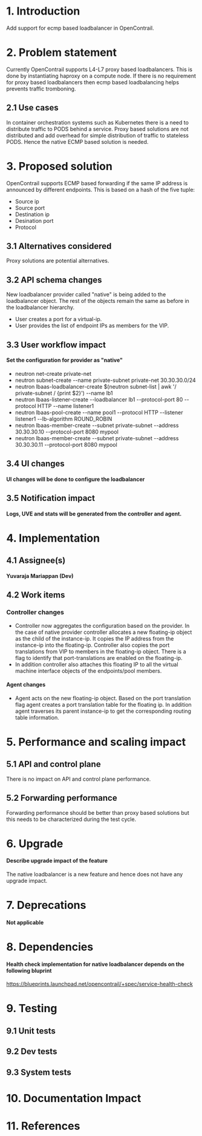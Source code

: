 
# 1. Introduction
Add support for ecmp based loadbalancer in OpenContrail.

# 2. Problem statement
Currently OpenContrail supports L4-L7 proxy based loadbalancers. This is done by instantiating haproxy on a compute node. If there is no requirement for proxy based loadbalancers then ecmp based loadbalancing helps prevents traffic tromboning.
## 2.1 Use cases
In container orchestration systems such as Kubernetes there is a need to distribute traffic to PODS behind a service. Proxy based solutions are not distributed and add overhead for simple distribution of traffic to stateless PODS. Hence the native ECMP based solution is needed.

# 3. Proposed solution
OpenContrail supports ECMP based forwarding if the same IP address is announced by different endpoints. This is based on a hash of the five tuple:
* Source ip
* Source port
* Destination ip
* Desination port
* Protocol

## 3.1 Alternatives considered
Proxy solutions are potential alternatives.

## 3.2 API schema changes
New loadbalancer provider called "native" is being added to the loadbalancer object. The rest of the objects remain the same as before in the loadbalancer hierarchy.
* User creates a port for a virtual-ip.
* User provides the list of endpoint IPs as members for the VIP.


## 3.3 User workflow impact
#### Set the configuration for provider as "native"
	
* neutron net-create private-net
* neutron subnet-create --name private-subnet private-net 30.30.30.0/24
* neutron lbaas-loadbalancer-create $(neutron subnet-list | awk '/ private-subnet / {print $2}') --name lb1
* neutron lbaas-listener-create --loadbalancer lb1 --protocol-port 80 --protocol HTTP --name listener1
* neutron lbaas-pool-create --name pool1 --protocol HTTP --listener listener1 --lb-algorithm ROUND_ROBIN
* neutron lbaas-member-create --subnet private-subnet --address 30.30.30.10 --protocol-port 8080 mypool
* neutron lbaas-member-create --subnet private-subnet --address 30.30.30.11 --protocol-port 8080 mypool


## 3.4 UI changes
#### UI changes will be done to configure the loadbalancer

## 3.5 Notification impact
#### Logs, UVE and stats will be generated from the controller and agent.

# 4. Implementation
## 4.1 Assignee(s)
####  Yuvaraja Mariappan (Dev)


## 4.2 Work items
### Controller changes

* Controller now aggregates the configuration based on the provider. In the case of native provider controller allocates a new floating-ip object as the child of the instance-ip. It copies the IP address from the instance-ip into the floating-ip. Controller also copies the port translations from VIP to members in the floating-ip object. There is a flag to identify that port-translations are enabled on the floating-ip.
* In addition controller also attaches this floating IP to all the virtual machine interface objects of the endpoints/pool members.

#### Agent changes
* Agent acts on the new floating-ip object. Based on the port translation flag agent creates a port translation table for the floating ip. In addition agent traverses its parent instance-ip to get the corresponding routing table information.

# 5. Performance and scaling impact
## 5.1 API and control plane
There is no impact on API and control plane performance.

## 5.2 Forwarding performance
Forwarding performance should be better than proxy based solutions but this needs to be characterized during the test cycle.

# 6. Upgrade
#### Describe upgrade impact of the feature
The native loadbalancer is a new feature and hence does not have any upgrade impact.

# 7. Deprecations
####  Not applicable

# 8. Dependencies
####  Health check implementation for native loadbalancer depends on the following bluprint
https://blueprints.launchpad.net/opencontrail/+spec/service-health-check

# 9. Testing
## 9.1 Unit tests 
## 9.2 Dev tests
## 9.3 System tests

# 10. Documentation Impact

# 11. References
